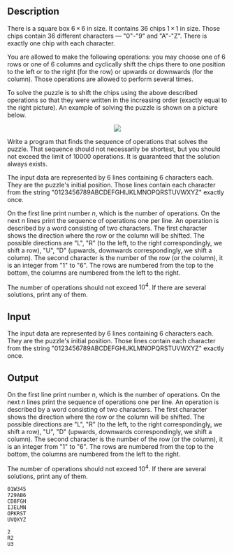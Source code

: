 ## Description

<div><p>There is a square box <span class="tex-span">6 × 6</span> in size. It contains <span class="tex-span">36</span> chips <span class="tex-span">1 × 1</span> in size. Those chips contain 36 different characters — "<span class="tex-font-style-tt">0</span>"-"<span class="tex-font-style-tt">9</span>" and "<span class="tex-font-style-tt">A</span>"-"<span class="tex-font-style-tt">Z</span>". There is exactly one chip with each character.</p><p>You are allowed to make the following operations: you may choose one of <span class="tex-span">6</span> rows or one of <span class="tex-span">6</span> columns and cyclically shift the chips there to one position to the left or to the right (for the row) or upwards or downwards (for the column). Those operations are allowed to perform several times. </p><p>To solve the puzzle is to shift the chips using the above described operations so that they were written in the increasing order (exactly equal to the right picture). An example of solving the puzzle is shown on a picture below.</p><center> <img class="tex-graphics" src="file://av9l5DQp.png" style="max-width: 100.0%;max-height: 100.0%;"> </center><p>Write a program that finds the sequence of operations that solves the puzzle. That sequence <span class="tex-font-style-bf">should not necessarily be shortest</span>, but you should not exceed the limit of <span class="tex-span">10000</span> operations. It is guaranteed that the solution always exists.</p></div><div class="input-specification"><p>The input data are represented by 6 lines containing 6 characters each. They are the puzzle's initial position. Those lines contain each character from the string "<span class="tex-font-style-tt">0123456789ABCDEFGHIJKLMNOPQRSTUVWXYZ</span>" exactly once.</p></div><div class="output-specification"><p>On the first line print number <span class="tex-span"><i>n</i></span>, which is the number of operations. On the next <span class="tex-span"><i>n</i></span> lines print the sequence of operations one per line. An operation is described by a word consisting of two characters. The first character shows the direction where the row or the column will be shifted. The possible directions are "<span class="tex-font-style-tt">L</span>", "<span class="tex-font-style-tt">R</span>" (to the left, to the right correspondingly, we shift a row), "<span class="tex-font-style-tt">U</span>", "<span class="tex-font-style-tt">D</span>" (upwards, downwards correspondingly, we shift a column). The second character is the number of the row (or the column), it is an integer from "<span class="tex-font-style-tt">1</span>" to "<span class="tex-font-style-tt">6</span>". The rows are numbered from the top to the bottom, the columns are numbered from the left to the right.</p><p>The number of operations should not exceed <span class="tex-span">10<sup class="upper-index">4</sup></span>. If there are several solutions, print any of them.</p></div>

## Input

<p>The input data are represented by 6 lines containing 6 characters each. They are the puzzle's initial position. Those lines contain each character from the string "<span class="tex-font-style-tt">0123456789ABCDEFGHIJKLMNOPQRSTUVWXYZ</span>" exactly once.</p>

## Output

<p>On the first line print number <span class="tex-span"><i>n</i></span>, which is the number of operations. On the next <span class="tex-span"><i>n</i></span> lines print the sequence of operations one per line. An operation is described by a word consisting of two characters. The first character shows the direction where the row or the column will be shifted. The possible directions are "<span class="tex-font-style-tt">L</span>", "<span class="tex-font-style-tt">R</span>" (to the left, to the right correspondingly, we shift a row), "<span class="tex-font-style-tt">U</span>", "<span class="tex-font-style-tt">D</span>" (upwards, downwards correspondingly, we shift a column). The second character is the number of the row (or the column), it is an integer from "<span class="tex-font-style-tt">1</span>" to "<span class="tex-font-style-tt">6</span>". The rows are numbered from the top to the bottom, the columns are numbered from the left to the right.</p><p>The number of operations should not exceed <span class="tex-span">10<sup class="upper-index">4</sup></span>. If there are several solutions, print any of them.</p>





```input1
01W345
729AB6
CD8FGH
IJELMN
OPKRST
UVQXYZ

```




```output1
2
R2
U3

```


